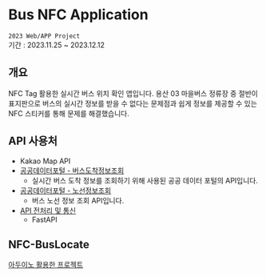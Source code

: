 # Bus NFC Application
`2023 Web/APP Project`<br>
기간 : 2023.11.25 ~ 2023.12.12<br>

## 개요
NFC Tag 활용한 실시간 버스 위치 확인 앱입니다.
용산 03 마을버스 정류장 중 절반이 표지판으로 버스의 실시간 정보를 받을 수 없다는 문제점과 쉽게 정보를 제공할 수 있는 NFC 스티커를 통해 문제를 해결했습니다.

## API 사용처
- Kakao Map API
- [공공데이터포털 - 버스도착정보조회](https://www.data.go.kr/data/15000314/openapi.do)
   - 실시간 버스 도착 정보를 조회하기 위해 사용된 공공 데이터 포털의 API입니다.
-  [공공데이터포털 - 노선정보조회](https://www.data.go.kr/tcs/dss/selectApiDataDetailView.do?publicDataPk=15000193)
   - 버스 노선 정보 조회  API입니다.
- [API 전처리 및 통신](https://github.com/rlagusals1102/Bus-NFC-Application/tree/main/BNA_server)
  - FastAPI


## NFC-BusLocate
[아두이노 활용한 프로젝트](https://github.com/rlagusals1102/NFC-BusLocate)
